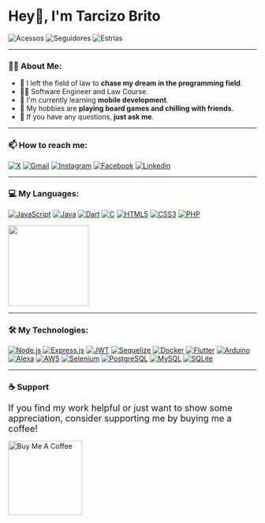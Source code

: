 
# Hey👋, I'm Tarcizo Brito  




![Acessos](https://img.shields.io/github/watchers/tarcizu/tarcizu)
![Seguidores](https://img.shields.io/github/followers/tarcizu)
![Estrlas](https://img.shields.io/github/stars/tarcizu)
___
### 🙋‍♂️ About Me:

- 🚀 I left the field of law to **chase my dream in the programming field**.
- 👨‍🎓 Software Engineer and Law Course.
- 🌱 I'm currently learning **mobile development**.
- 🤔 My hobbies are **playing board games and chilling with friends**.
- 💬 If you have any questions, **just ask me**.
___
### 📫 How to reach me:

[![X](https://img.shields.io/badge/X-000000?style=for-the-badge&logo=x&logoColor=)](https://twitter.com/tarcizu)
[![Gmail](https://img.shields.io/badge/Gmail-D14836?style=for-the-badge&logo=gmail&logoColor=white)](mailto:tarcizo.dev@gmail.com)
[![Instagram](https://img.shields.io/badge/Instagram-E4405F?style=for-the-badge&logo=instagram&logoColor=white)](https://www.instagram.com/tarcizo/)
[![Facebook](https://img.shields.io/badge/Facebook-1877F2?style=for-the-badge&logo=facebook&logoColor=white)](https://www.facebook.com/tarcizo.brito)
[![Linkedin](https://img.shields.io/badge/LinkedIn-0077B5?style=for-the-badge&logo=linkedin&logoColor=white)](https://www.linkedin.com/in/tarcizobrito/)
___
### 💻 My Languages:
[![JavaScript](https://img.shields.io/badge/-JavaScript-000?style=for-the-badge&logo=JavaScript)](https://developer.mozilla.org/en-US/docs/Web/JavaScript)
[![Java](https://img.shields.io/badge/-Java-%23ED8B00.svg?style=for-the-badge&logo=openjdk&logoColor=007396)](https://www.java.com/)
[![Dart](https://img.shields.io/badge/-Dart-%230175C2.svg?style=for-the-badge&logo=Dart)](https://dart.dev/)
[![C](https://img.shields.io/badge/-C-%2300599C.svg?style=for-the-badge&logo=C)](https://www.iso.org/standard/74528.html)
[![HTML5](https://img.shields.io/badge/html5-%23E34F26.svg?style=for-the-badge&logo=html5&logoColor=white)](https://developer.mozilla.org/en-US/docs/Glossary/HTML5)
[![CSS3](https://img.shields.io/badge/css3-%231572B6.svg?style=for-the-badge&logo=css3&logoColor=white)](https://developer.mozilla.org/pt-BR/docs/Web/CSS)
[![PHP](https://img.shields.io/badge/php-%23777BB4.svg?style=for-the-badge&logo=php&logoColor=white)](https://www.php.net/)

<img height="163em" src="https://github-readme-stats.vercel.app/api/top-langs/?username=tarcizu&layout=compact&langs_count=10&theme=dracula&hide=html,scss,kotlin,shell,c%2B%2B,CMake%2C%20Makefile,objective-c,swift" />

___

### 🛠️ My Technologies:

[![Node.js](https://img.shields.io/badge/-Node.js-6DA55F?style=for-the-badge&logo=node.js)](https://nodejs.org/)
[![Express.js](https://img.shields.io/badge/express.js-%23404d59.svg?style=for-the-badge&logo=express&logoColor=%2361DAFB)](https://expressjs.com/)
[![JWT](https://img.shields.io/badge/-JWT-black?style=for-the-badge&logo=jsonwebtokens)](https://github.com/auth0/node-jsonwebtoken)
[![Sequelize](https://img.shields.io/badge/Sequelize-52B0E7?style=for-the-badge&logo=Sequelize&logoColor=white)](https://sequelize.org)
[![Docker](https://img.shields.io/badge/docker-%230db7ed.svg?style=for-the-badge&logo=docker&logoColor=white)](https://www.docker.com)
[![Flutter](https://img.shields.io/badge/-Flutter-%2302569B.svg?style=for-the-badge&logo=flutter)](https://flutter.dev/)
[![Arduino](https://img.shields.io/badge/-Arduino-00979D?style=for-the-badge&logo=Arduino&logoColor=white)](https://www.arduino.cc/)
[![Alexa](https://img.shields.io/badge/-Alexa-52b5f7?style=for-the-badge&logo=amazonalexa)](https://developer.amazon.com/alexa)
[![AWS](https://img.shields.io/badge/-AWS-%23FF9900.svg?style=for-the-badge&logo=Amazon-AWS)](https://aws.amazon.com/)
[![Selenium](https://img.shields.io/badge/-selenium-%43B02A?style=for-the-badge&logo=selenium&logoColor=white)](https://www.selenium.dev/)
[![PostgreSQL](https://img.shields.io/badge/-PostgreSQL-%23316192.svg?style=for-the-badge&logo=postgresql)](https://www.postgresql.org/)
[![MySQL](https://img.shields.io/badge/mysql-black?style=for-the-badge&logo=mysql&logoColor=white)](https://www.mysql.com/)
[![SQLite](https://img.shields.io/badge/sqlite-%2307405e.svg?style=for-the-badge&logo=sqlite&logoColor=white)](https://www.sqlite.org/)
___
### ☕️ Support
<span style="font-size:18px;">If you find my work helpful or just want to show some appreciation, consider supporting me by buying me a coffee!</span>

<a href="https://www.buymeacoffee.com/tarcizu" target="_blank"><img src="https://cdn.buymeacoffee.com/buttons/v2/default-red.png" alt="Buy Me A Coffee" width="150" ></a>
